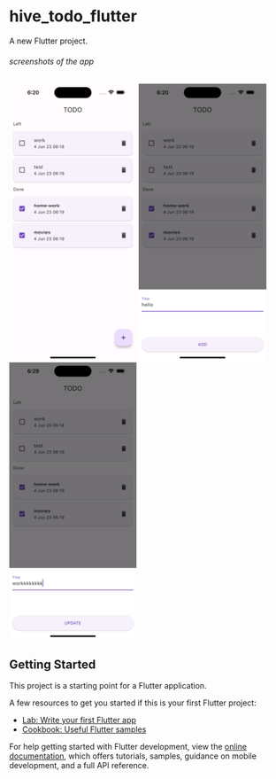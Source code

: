 # hive_todo_flutter

A new Flutter project.

###### screenshots of the app
<img src="/ss/todo list.png" height="500">  <img src="/ss/add.png" height="500">  <img src="/ss/update.png" height="500">

## Getting Started

This project is a starting point for a Flutter application.

A few resources to get you started if this is your first Flutter project:

- [Lab: Write your first Flutter app](https://docs.flutter.dev/get-started/codelab)
- [Cookbook: Useful Flutter samples](https://docs.flutter.dev/cookbook)

For help getting started with Flutter development, view the
[online documentation](https://docs.flutter.dev/), which offers tutorials,
samples, guidance on mobile development, and a full API reference.
